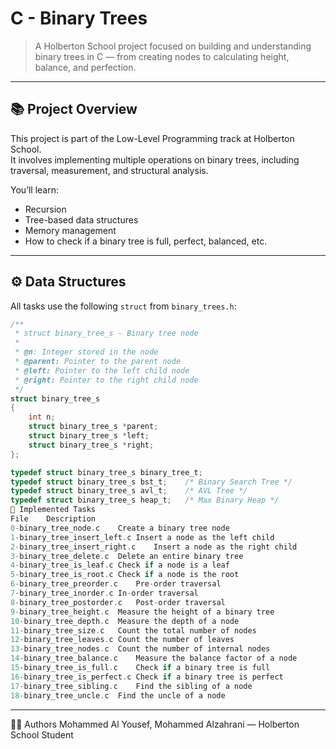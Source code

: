 # C - Binary Trees

> A Holberton School project focused on building and understanding binary trees in C — from creating nodes to calculating height, balance, and perfection.

---

## 📚 Project Overview

This project is part of the Low-Level Programming track at Holberton School.  
It involves implementing multiple operations on binary trees, including traversal, measurement, and structural analysis.

You’ll learn:
- Recursion
- Tree-based data structures
- Memory management
- How to check if a binary tree is full, perfect, balanced, etc.

---

## ⚙️ Data Structures

All tasks use the following `struct` from `binary_trees.h`:

```c
/**
 * struct binary_tree_s - Binary tree node
 *
 * @n: Integer stored in the node
 * @parent: Pointer to the parent node
 * @left: Pointer to the left child node
 * @right: Pointer to the right child node
 */
struct binary_tree_s
{
	int n;
	struct binary_tree_s *parent;
	struct binary_tree_s *left;
	struct binary_tree_s *right;
};

typedef struct binary_tree_s binary_tree_t;
typedef struct binary_tree_s bst_t;    /* Binary Search Tree */
typedef struct binary_tree_s avl_t;    /* AVL Tree */
typedef struct binary_tree_s heap_t;   /* Max Binary Heap */
🚀 Implemented Tasks
File	Description
0-binary_tree_node.c	Create a binary tree node
1-binary_tree_insert_left.c	Insert a node as the left child
2-binary_tree_insert_right.c	Insert a node as the right child
3-binary_tree_delete.c	Delete an entire binary tree
4-binary_tree_is_leaf.c	Check if a node is a leaf
5-binary_tree_is_root.c	Check if a node is the root
6-binary_tree_preorder.c	Pre-order traversal
7-binary_tree_inorder.c	In-order traversal
8-binary_tree_postorder.c	Post-order traversal
9-binary_tree_height.c	Measure the height of a binary tree
10-binary_tree_depth.c	Measure the depth of a node
11-binary_tree_size.c	Count the total number of nodes
12-binary_tree_leaves.c	Count the number of leaves
13-binary_tree_nodes.c	Count the number of internal nodes
14-binary_tree_balance.c	Measure the balance factor of a node
15-binary_tree_is_full.c	Check if a binary tree is full
16-binary_tree_is_perfect.c	Check if a binary tree is perfect
17-binary_tree_sibling.c	Find the sibling of a node
18-binary_tree_uncle.c	Find the uncle of a node
```

---

🧑‍💻 Authors
Mohammed Al Yousef, Mohammed Alzahrani — Holberton School Student
